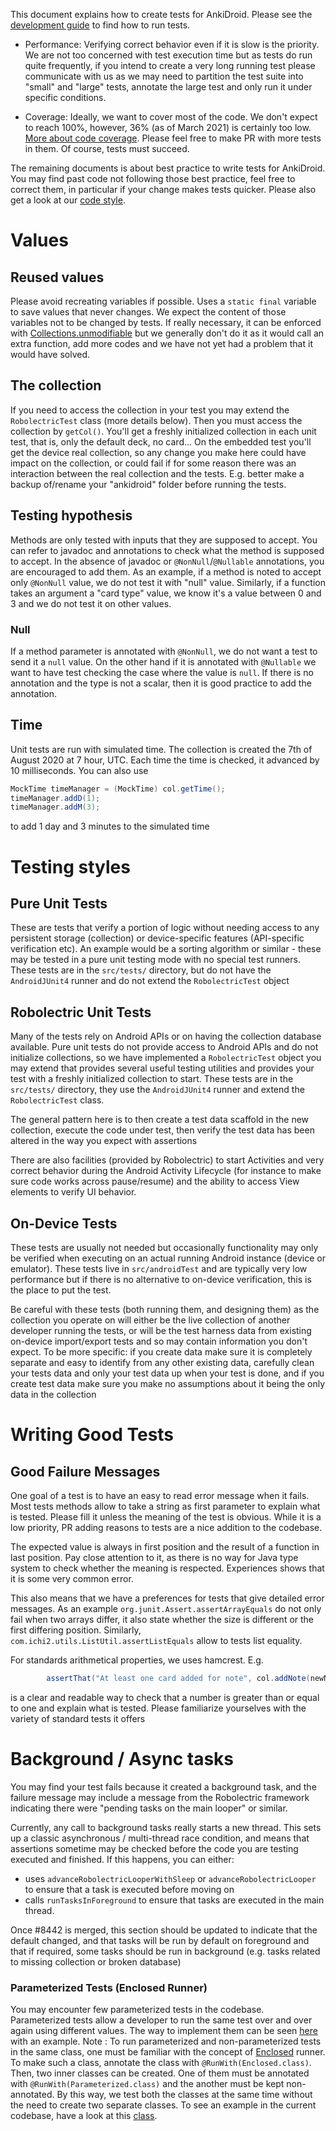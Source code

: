 This document explains how to create tests for AnkiDroid. Please see the [development guide](Development-Guide#running-automated-tests) to find how to run tests.

- Performance: Verifying correct behavior even if it is slow is the priority. We are not too concerned with test execution time but as tests do run quite frequently, if you intend to create a very long running test please communicate with us as we may need to partition the test suite into "small" and "large" tests, annotate the large test and only run it under specific conditions.

- Coverage: Ideally, we want to cover most of the code. We don't expect to reach 100%, however, 36% (as of March 2021) is certainly too low. [More about code coverage](Development-Guide#code-coverage). Please feel free to make PR with more tests in them. Of course, tests must succeed.

The remaining documents is about best practice to write tests for AnkiDroid. You may find past code not following those best practice, feel free to correct them, in particular if your change makes tests quicker. Please also get a look at our [code style](Code-style).

# Values
## Reused values
Please avoid recreating variables if possible. Uses a `static final` variable to save values that never changes. We expect the content of those variables not to be changed by tests. If really necessary, it can be enforced with [Collections.unmodifiable](https://docs.oracle.com/javase/7/docs/api/java/util/Collections.html#unmodifiableList) but we generally don't do it as it would call an extra function, add more codes and we have not yet had a problem that it would have solved.

## The collection
If you need to access the collection in your test you may extend the `RobolectricTest` class (more details below). Then you must access the collection by `getCol()`. You'll get a freshly initialized collection in each unit test, that is, only the default deck, no card... On the embedded test you'll get the device real collection, so any change you make here could have impact on the collection, or could fail if for some reason there was an interaction between the real collection and the tests. E.g. better make a backup of/rename your "ankidroid" folder before running the tests.

## Testing hypothesis
Methods are only tested with inputs that they are supposed to accept. You can refer to javadoc and annotations to check what the method is supposed to accept. In the absence of javadoc or `@NonNull`/`@Nullable` annotations, you are encouraged to add them. As an example, if a method is noted to accept only `@NonNull` value, we do not test it with "null" value. Similarly, if a function takes an argument a "card type" value, we know it's a value between 0 and 3 and we do not test it on other values. 

### Null
If a method parameter is annotated with `@NonNull`, we do not want a test to send it a `null` value. On the other hand if it is annotated with `@Nullable` we want to have test checking the case where the value is `null`. If there is no annotation and the type is not a scalar, then it is good practice to add the annotation. 

## Time
Unit tests are run with simulated time. The collection is created the 7th of August 2020 at 7 hour, UTC. Each time the time is checked, it advanced by 10 milliseconds. You can also use 
```java
MockTime timeManager = (MockTime) col.getTime();
timeManager.addD(1);
timeManager.addM(3);
```
to add 1 day and 3 minutes to the simulated time

# Testing styles

## Pure Unit Tests

These are tests that verify a portion of logic without needing access to any persistent storage (collection) or device-specific features (API-specific verification etc). An example would be a sorting algorithm or similar - these may be tested in a pure unit testing mode with no special test runners. These tests are in the `src/tests/` directory, but do not have the `AndroidJUnit4` runner and do not extend the `RobolectricTest` object

## Robolectric Unit Tests

Many of the tests rely on Android APIs or on having the collection database available. Pure unit tests do not provide access to Android APIs and do not initialize collections, so we have implemented a `RobolectricTest` object you may extend that provides several useful testing utilities and provides your test with a freshly initialized collection to start. These tests are in the `src/tests/` directory, they use the `AndroidJUnit4` runner and extend the `RobolectricTest` class.

The general pattern here is to then create a test data scaffold in the new collection, execute the code under test, then verify the test data has been altered in the way you expect with assertions

There are also facilities (provided by Robolectric) to start Activities and very correct behavior during the Android Activity Lifecycle (for instance to make sure code works across pause/resume) and the ability to access View elements to verify UI behavior.

## On-Device Tests

These tests are usually not needed but occasionally functionality may only be verified when executing on an actual running Android instance (device or emulator). These tests live in `src/androidTest` and are typically very low performance but if there is no alternative to on-device verification, this is the place to put the test.

Be careful with these tests (both running them, and designing them) as the collection you operate on will either be the live collection of another developer running the tests, or will be the test harness data from existing on-device import/export tests and so may contain information you don't expect. To be more specific: if you create data make sure it is completely separate and easy to identify from any other existing data, carefully clean your tests data and only your test data up when your test is done, and if you create test data make sure you make no assumptions about it being the only data in the collection

# Writing Good Tests

## Good Failure Messages
One goal of a test is to have an easy to read error message when it fails. Most tests methods allow to take a string as first parameter to explain what is tested. Please fill it unless the meaning of the test is obvious. While it is a low priority, PR adding reasons to tests are a nice addition to the codebase.

The expected value is always in first position and the result of a function in last position. Pay close attention to it, as there is no way for Java type system to check whether the meaning is respected. Experiences shows that it is some very common error.

This also means that we have a preferences for tests that give detailed error messages. As an example `org.junit.Assert.assertArrayEquals` do not only fail when two arrays differ, it also state whether the size is different or the first differing position. Similarly, `com.ichi2.utils.ListUtil.assertListEquals` allow to tests list equality.

For standards arithmetical properties, we uses hamcrest. E.g.
```java
        assertThat("At least one card added for note", col.addNote(newNote), is(greaterThanOrEqualTo(1)));
```
is a clear and readable way to check that a number is greater than or equal to one and explain what is tested. Please familiarize yourselves with the variety of standard tests it offers


# Background / Async tasks

You may find your test fails because it created a background task, and the failure message may include a message from the Robolectric framework indicating there were "pending tasks on the main looper" or similar.

Currently, any call to background tasks really starts a new thread. This sets up a classic asynchronous / multi-thread race condition, and means that assertions sometime may be checked before the code you are testing executed and finished. If this happens, you can either: 
* uses `advanceRobolectricLooperWithSleep` or `advanceRobolectricLooper` to ensure that a task is executed before moving on
* calls `runTasksInForeground` to ensure that tasks are executed in the main thread. 

Once #8442 is merged, this section should be updated to indicate that the default changed, and that tasks will be run by default on foreground and that if required, some tasks should be run in background (e.g. tasks related to missing collection or broken database)

### Parameterized Tests (Enclosed Runner)

You may encounter few parameterized tests in the codebase. Parameterized tests allow a developer to run the same test over and over again using different values. The way to implement them can be seen [here](https://junit.org/junit4/javadoc/4.12/org/junit/runners/Parameterized.html) with an example. 
Note : To run parameterized and non-parameterized tests in the same class, one must be familiar with the concept of [Enclosed](https://junit.org/junit4/javadoc/latest/org/junit/experimental/runners/Enclosed.html) runner. To make such a  class, annotate the class with `@RunWith(Enclosed.class)`. Then, two inner classes can be created. One of them must be annotated with `@RunWith(Parameterized.class)` and the another must be kept non-annotated. By this way, we test both the classes at the same time without the need to create two separate classes. To see an example in the current codebase, have a look at this [class](https://github.com/ankidroid/Anki-Android/blob/master/AnkiDroid/src/test/java/com/ichi2/anki/analytics/AnalyticsConstantsTest.java).  
